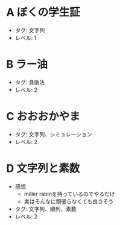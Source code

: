 # A ぼくの学生証

- タグ: 文字列
- レベル: 1

# B ラー油

- タグ: 貪欲法
- レベル: 2

# C おおおかやま

- タグ: 文字列、シミュレーション
- レベル: 2

# D 文字列と素数

- 感想
    - miller rabinを持っているのでやるだけ
    - 実はそんなに頑張らなくても良さそう
- タグ: 文字列、順列、素数
- レベル: 2
